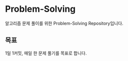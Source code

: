 # Problem-Solving
알고리즘 문제 풀이를 위한 Problem-Solving Repository입니다.

## 목표
1일 1커밋, 매일 한 문제 풀기를 목표로 합니다.
